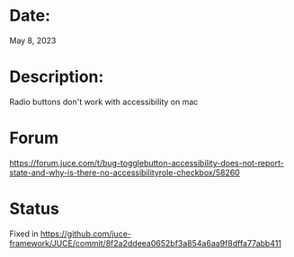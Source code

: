# Date:

May 8, 2023

# Description:

Radio buttons don't work with accessibility on mac 

# Forum

https://forum.juce.com/t/bug-togglebutton-accessibility-does-not-report-state-and-why-is-there-no-accessibilityrole-checkbox/58260

# Status

Fixed in https://github.com/juce-framework/JUCE/commit/8f2a2ddeea0652bf3a854a6aa9f8dffa77abb411